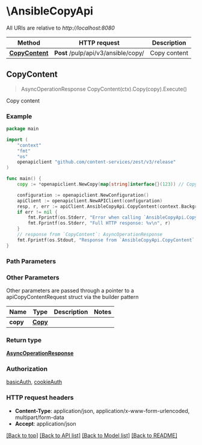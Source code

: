 # \AnsibleCopyApi

All URIs are relative to *http://localhost:8080*

Method | HTTP request | Description
------------- | ------------- | -------------
[**CopyContent**](AnsibleCopyApi.md#CopyContent) | **Post** /pulp/api/v3/ansible/copy/ | Copy content



## CopyContent

> AsyncOperationResponse CopyContent(ctx).Copy(copy).Execute()

Copy content



### Example

```go
package main

import (
    "context"
    "fmt"
    "os"
    openapiclient "github.com/content-services/zest/v3/release"
)

func main() {
    copy := *openapiclient.NewCopy(map[string]interface{}(123)) // Copy | 

    configuration := openapiclient.NewConfiguration()
    apiClient := openapiclient.NewAPIClient(configuration)
    resp, r, err := apiClient.AnsibleCopyApi.CopyContent(context.Background()).Copy(copy).Execute()
    if err != nil {
        fmt.Fprintf(os.Stderr, "Error when calling `AnsibleCopyApi.CopyContent``: %v\n", err)
        fmt.Fprintf(os.Stderr, "Full HTTP response: %v\n", r)
    }
    // response from `CopyContent`: AsyncOperationResponse
    fmt.Fprintf(os.Stdout, "Response from `AnsibleCopyApi.CopyContent`: %v\n", resp)
}
```

### Path Parameters



### Other Parameters

Other parameters are passed through a pointer to a apiCopyContentRequest struct via the builder pattern


Name | Type | Description  | Notes
------------- | ------------- | ------------- | -------------
 **copy** | [**Copy**](Copy.md) |  | 

### Return type

[**AsyncOperationResponse**](AsyncOperationResponse.md)

### Authorization

[basicAuth](../README.md#basicAuth), [cookieAuth](../README.md#cookieAuth)

### HTTP request headers

- **Content-Type**: application/json, application/x-www-form-urlencoded, multipart/form-data
- **Accept**: application/json

[[Back to top]](#) [[Back to API list]](../README.md#documentation-for-api-endpoints)
[[Back to Model list]](../README.md#documentation-for-models)
[[Back to README]](../README.md)

